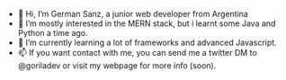 - 👋 Hi, I’m German Sanz, a junior web developer from Argentina
- 👀 I’m mostly interested in the MERN stack, but i learnt some Java and Python a time ago. 
- 🌱 I’m currently learning a lot of frameworks and advanced Javascript.
- 📫 If you want contact with me, you can send me a twitter DM to @goriladev or visit my webpage for more info (soon).


